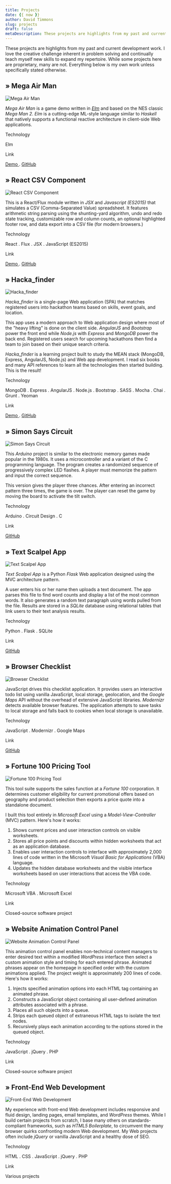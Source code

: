 ```yaml
---
title: Projects
date: {{ now }}
author: David Timmons
slug: projects
draft: false
metaDescription: These projects are highlights from my past and current development work.
---
```


These projects are highlights from my past and current development work.
I love the creative challenge inherent in problem solving and
continually teach myself new skills to expand my repertoire. While some
projects here are proprietary, many are not. Everything below is my own
work unless specifically stated otherwise.

## » Mega Air Man
<p>
  <img src="{{ imagePath }}2016/02/mega-air-man.jpg"
       alt="Mega Air Man"
       class="project-img shadow aligncenter size-full"
       srcset="{{ imagePath }}2016/02/mega-air-man.jpg 648w"
       sizes="(max-width: 648px) 100vw, 648px">
</p>

*Mega Air Man* is a game demo written in *[Elm][]* and based on the NES
classic *Mega Man 2*. *Elm* is a cutting-edge ML-style language similar
to *Haskell* that natively supports a functional reactive architecture
in client-side Web applications.

<div class="posts-nav shadow project-details">
  <p class="project-tag">Technology</p>
  <p class="project-tech">
    Elm
  </p>
  <p class="project-tag">Link</p>
  <p class="project-link">
    <a class="posts-nav-link"
       href="{{ buildPath }}demos/mega-air-man/"
       title="Click here to play the demo.">
      Demo
    </a> .
    <a class="posts-nav-link"
       href="https://github.com/davidtimmons/mega-air-man"
       title="Click here to see the project code.">
      GitHub
    </a>
  </p>
</div>


## » React CSV Component
<p>
  <img src="{{ imagePath }}2016/01/react-csv-component.jpg"
       alt="React CSV Component"
       class="project-img shadow aligncenter size-full"
       srcset="{{ imagePath }}2016/01/react-csv-component.jpg 648w"
       sizes="(max-width: 648px) 100vw, 648px">
</p>

This is a React/Flux module written in *JSX* and *Javascript (ES2015)*
that simulates a CSV (Comma-Separated Value) spreadsheet. It features
arithmetic string parsing using the shunting-yard algorithm, undo and
redo state tracking, customizable row and column counts, an optional
highlighted footer row, and data export into a CSV file (for modern
browsers.)

<div class="posts-nav shadow project-details">
  <p class="project-tag">Technology</p>
  <p class="project-tech">
    React . Flux . JSX . JavaScript (ES2015)
  </p>
  <p class="project-tag">Link</p>
  <p class="project-link">
    <a class="posts-nav-link"
       href="{{ buildPath }}demos/react-csv/"
       title="Click here to see the demo.">
      Demo
    </a> .
    <a class="posts-nav-link"
       href="https://github.com/davidtimmons/react-csv"
       title="Click here to see the project code.">
      GitHub
    </a>
  </p>
</div>


## » Hacka\_finder
<p>
  <img src="{{ imagePath }}2015/08/hackafinder-home.jpg"
       alt="Hacka_finder"
       class="project-img shadow aligncenter size-full"
       srcset="{{ imagePath }}2015/08/hackafinder-home.jpg 648w"
       sizes="(max-width: 648px) 100vw, 648px">
</p>

*Hacka\_finder* is a single-page Web application (SPA) that matches
registered users into hackathon teams based on skills, event goals, and
location.

This app uses a modern approach to Web application design where most of
the "heavy lifting" is done on the client side. *AngularJS* and
*Bootstrap* power the front end while *Node.js* with *Express* and
*MongoDB* power the back end. Registered users search for upcoming
hackathons then find a team to join based on their unique search
criteria.

*Hacka\_finder* is a learning project built to study the MEAN stack
(MongoDB, Express, AngularJS, Node.js) and Web app development. I read
six books and many API references to learn all the technologies then
started building. This is the result!

<div class="posts-nav shadow project-details">
  <p class="project-tag">Technology</p>
  <p class="project-tech">
    MongoDB . Express . AngularJS . Node.js . Bootstrap . SASS . Mocha . Chai . Grunt . Yeoman
  </p>
  <p class="project-tag">Link</p>
  <p class="project-link">
    <a class="posts-nav-link"
       href="{{ buildPath }}demos/hackafinder/"
       title="Click here to see the demo.">
      Demo
    </a> .
    <a class="posts-nav-link"
       href="https://github.com/davidtimmons/hackafinder"
       title="Click here to see the project code.">
      GitHub
    </a>
  </p>
</div>


## » Simon Says Circuit
<p>
  <img src="{{ imagePath }}2014/08/simon-says-breadboard.jpg"
       alt="Simon Says Circuit"
       class="project-img shadow aligncenter size-full"
       srcset="{{ imagePath }}2014/08/simon-says-breadboard.jpg 648w"
       sizes="(max-width: 648px) 100vw, 648px">
</p>

This *Arduino* project is similar to the electronic memory games made
popular in the 1980s. It uses a microcontroller and a variant of the C
programming language. The program creates a randomized sequence of
progressively complex LED flashes. A player must memorize the pattern
and input the correct sequence.

This version gives the player three chances. After entering an incorrect
pattern three times, the game is over. The player can reset the game by
moving the board to activate the tilt switch.

<div class="posts-nav shadow project-details">
  <p class="project-tag">Technology</p>
  <p class="project-tech">
    Arduino . Circuit Design . C
  </p>
  <p class="project-tag">Link</p>
  <p class="project-link">
    <a class="posts-nav-link"
       href="https://github.com/davidtimmons/simon-says-circuit"
       title="Click here to see the project code.">
      GitHub
    </a>
  </p>
</div>


## » Text Scalpel App
<p>
  <img src="{{ imagePath }}2014/08/text-scalpel-app-dashboard.png"
       alt="Text Scalpel App"
       class="project-img shadow aligncenter size-full"
       srcset="{{ imagePath }}2014/08/text-scalpel-app-dashboard.png 648w"
       sizes="(max-width: 648px) 100vw, 648px">
</p>

*Text Scalpel App* is a Python *Flask* Web application designed using
the MVC architecture pattern.

A user enters his or her name then uploads a text document. The app
parses this file to find word counts and display a list of the most
common words. It also generates a random text paragraph using words
pulled from the file. Results are stored in a *SQLite* database using
relational tables that link users to their text analysis results.

<div class="posts-nav shadow project-details">
  <p class="project-tag">Technology</p>
  <p class="project-tech">
    Python . Flask . SQLite
  </p>
  <p class="project-tag">Link</p>
  <p class="project-link">
    <a class="posts-nav-link"
       href="https://github.com/davidtimmons/text-scalpel-app"
       title="Click here to see the project code.">
      GitHub
    </a>
  </p>
</div>


## » Browser Checklist
<p>
  <img src="{{ imagePath }}2014/08/browser-checklist.jpg"
       alt="Browser Checklist"
       class="project-img shadow aligncenter size-full"
       srcset="{{ imagePath }}2014/08/browser-checklist.jpg 648w"
       sizes="(max-width: 648px) 100vw, 648px">
</p>

JavaScript drives this checklist application. It provides users an
interactive todo list using vanilla JavaScript, local storage,
geolocation, and the *Google Maps* API without the overhead of extensive
JavaScript libraries. *Modernizr* detects available browser features.
The application attempts to save tasks to local storage and falls back
to cookies when local storage is unavailable.

<div class="posts-nav shadow project-details">
  <p class="project-tag">Technology</p>
  <p class="project-tech">
    JavaScript . Modernizr . Google Maps
  </p>
  <p class="project-tag">Link</p>
  <p class="project-link">
    <a class="posts-nav-link"
       href="https://github.com/davidtimmons/browser-checklist"
       title="Click here to see the project code.">
      GitHub
    </a>
  </p>
</div>


## » Fortune 100 Pricing Tool
<p>
  <img src="{{ imagePath }}2014/05/fortune-100-pricing-tool.jpg"
       alt="Fortune 100 Pricing Tool"
       class="project-img shadow aligncenter size-full"
       srcset="{{ imagePath }}2014/05/fortune-100-pricing-tool.jpg 648w"
       sizes="(max-width: 648px) 100vw, 648px">
</p>

This tool suite supports the sales function at a *Fortune 100*
corporation. It determines customer eligibility for current promotional
offers based on geography and product selection then exports a price
quote into a standalone document.

I built this tool entirely in *Microsoft Excel* using a
*Model-View-Controller* (MVC) pattern. Here's how it works:

1.  Shows current prices and user interaction controls on visible
    worksheets.
2.  Stores all price points and discounts within hidden worksheets that
    act as an application database.
3.  Enables user interaction controls to interface with approximately
    2,000 lines of code written in the Microsoft *Visual Basic for
    Applications* (VBA) language.
4.  Updates the hidden database worksheets and the visible interface
    worksheets based on user interactions that access the VBA code.

<div class="posts-nav shadow project-details">
  <p class="project-tag">Technology</p>
  <p class="project-tech">
    Microsoft VBA . Microsoft Excel
  </p>
  <p class="project-tag">Link</p>
  <p class="project-link">
    Closed-source software project
  </p>
</div>


## » Website Animation Control Panel
<p>
  <img src="{{ imagePath }}2014/05/website-animation-control-panel.jpg"
       alt="Website Animation Control Panel"
       class="project-img shadow aligncenter size-full"
       srcset="{{ imagePath }}2014/05/website-animation-control-panel.jpg 648w"
       sizes="(max-width: 648px) 100vw, 648px">
</p>

This animation control panel enables non-technical content managers to
enter desired text within a modified *WordPress* interface then select a
custom animation style and timing for each entered phrase. Animated
phrases appear on the homepage in specified order with the custom
animations applied. The project weight is approximately 200 lines of
code. Here's how it works:

1.  Injects specified animation options into each HTML tag containing an
    animated phrase.
2.  Constructs a JavaScript object containing all user-defined animation
    attributes associated with a phrase.
3.  Places all such objects into a queue.
4.  Strips each queued object of extraneous HTML tags to isolate the
    text nodes.
5.  Recursively plays each animation according to the options stored in
    the queued object.

<div class="posts-nav shadow project-details">
  <p class="project-tag">Technology</p>
  <p class="project-tech">
    JavaScript . jQuery . PHP
  </p>
  <p class="project-tag">Link</p>
  <p class="project-link">
    Closed-source software project
  </p>
</div>


## » Front-End Web Development
<p>
  <img src="{{ imagePath }}2014/05/front-end-web-development.jpg"
       alt="Front-End Web Development"
       class="project-img shadow aligncenter size-full"
       srcset="{{ imagePath }}2014/05/front-end-web-development.jpg 648w"
       sizes="(max-width: 648px) 100vw, 648px">
</p>

My experience with front-end Web development includes responsive and
fluid design, landing pages, email templates, and *WordPress* themes.
While I build certain projects from scratch, I base many others on
standards-compliant frameworks, such as *HTML5 Boilerplate*, to
circumvent the many browser quirks confronting modern Web development.
My Web projects often include *jQuery* or vanilla JavaScript and a
healthy dose of SEO.

<div class="posts-nav shadow project-details">
  <p class="project-tag">Technology</p>
  <p class="project-tech">
    HTML . CSS . JavaScript . jQuery . PHP
  </p>
  <p class="project-tag">Link</p>
  <p class="project-link">
    Various projects
  </p>
</div>


[Elm]: http://elm-lang.org/ "Click here to learn more about Elm."
